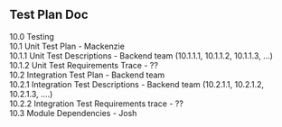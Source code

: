 ## Test Plan Doc 

10.0 Testing  
10.1 Unit Test Plan - Mackenzie  
10.1.1 Unit Test Descriptions - Backend team (10.1.1.1, 10.1.1.2, 10.1.1.3, ...)  
10.1.2 Unit Test Requirements Trace - ??  
10.2 Integration Test Plan - Backend team   
10.2.1 Integration Test Descriptions - Backend team (10.2.1.1, 10.2.1.2, 10.2.1.3, ....)  
10.2.2 Integration Test Requirements trace - ??  
10.3 Module Dependencies - Josh 
